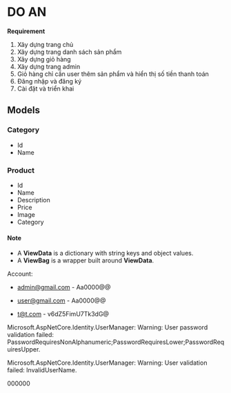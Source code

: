 ﻿# DO AN

**Requirement**

1. Xây dựng trang chủ
2. Xây dựng trang danh sách sản phẩm
3. Xây dựng giỏ hàng
4. Xây dựng trang admin
5. Giỏ hàng chỉ cần user thêm sản phẩm và hiển thị số tiền thanh toán
6. Đăng nhập và đăng ký
7. Cài đặt và triển khai

## Models

### Category

- Id
- Name

### Product

- Id
- Name
- Description
- Price
- Image
- Category

#### Note

- A **ViewData** is a dictionary with string keys and object values.
- A **ViewBag** is a wrapper built around **ViewData**.

Account:

- admin@gmail.com - Aa0000@@

- user@gmail.com - Aa0000@@

- t@t.com - v6dZ5FimU7Tk3dG@

Microsoft.AspNetCore.Identity.UserManager: Warning: User password validation failed: PasswordRequiresNonAlphanumeric;PasswordRequiresLower;PasswordRequiresUpper.

Microsoft.AspNetCore.Identity.UserManager: Warning: User validation failed: InvalidUserName.

000000
